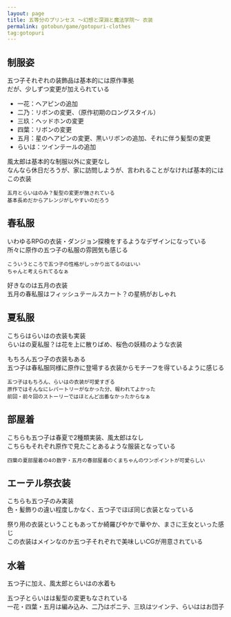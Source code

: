 ```yaml
---
layout: page
title: 五等分のプリンセス ～幻想と深淵と魔法学院～ 衣装
permalink: gotobun/game/gotopuri-clothes
tag:gotopuri
---
```


## 制服姿

五つ子それぞれの装飾品は基本的には原作準拠  
だが、少しずつ変更が加えられている  

- 一花：ヘアピンの追加
- 二乃：リボンの変更、（原作初期のロングスタイル）
- 三玖：ヘッドホンの変更
- 四葉：リボンの変更
- 五月：星のヘアピンの変更、黒いリボンの追加、それに伴う髪型の変更
- らいは：ツインテールの追加

風太郎は基本的な制服以外に変更なし  
なんなら休日だろうが、家に訪問しようが、言われることがなければ基本的にはこの衣装

```text
五月とらいはのみ？髪型の変更が施されている  
基本長めだからアレンジがしやすいのだろう
```

## 春私服

いわゆるRPGの衣装・ダンジョン探検をするようなデザインになっている  
所々に原作の五つ子の私服の雰囲気も感じる

```text
こういうところで五つ子の性格がしっかり出てるのはいい  
ちゃんと考えられてるなぁ
```

好きなのは五月の衣装  
五月の春私服はフィッシュテールスカート？の星柄がおしゃれ

## 夏私服

こちらはらいはの衣装も実装  
らいはの夏私服？は花を上に散りばめ、桜色の妖精のような衣装  

もちろん五つ子の衣装もある  
五つ子は春私服同様に原作に登場する衣装からモチーフを得ているように感じる

```text
五つ子はもちろん、らいはの衣装が可愛すぎる  
原作ではそんなにレパートリーがなかった分、報われてよかった  
前回・前々回のストーリーではほとんど出番なかったからなぁ
```

## 部屋着

こちらも五つ子は春夏で2種類実装、風太郎はなし  
こちらもそれぞれ原作で見たことあるような服装となっている

```text
四葉の夏部屋着の4の数字・五月の春部屋着のくまちゃんのワンポイントが可愛らしい
```

## エーテル祭衣装

こちらも五つ子のみ実装  
色・髪飾りの違い程度しかなく、五つ子でほぼ同じ衣装となっている  

祭り用の衣装ということもあってか綺羅びやかで華やか、まさに王女といった感じ  
この衣装はメインなのか五つ子それぞれで美味しいCGが用意されている

## 水着

五つ子に加え、風太郎とらいはの水着も  

五つ子とらいはは髪型の変更もなされている  
一花・四葉・五月は編み込み、二乃はポニテ、三玖はツインテ、らいははお団子  
